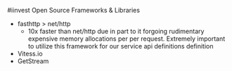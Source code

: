 #iinvest Open Source Frameworks & Libraries
- fasthttp > net/http
    - 10x faster than net/http due in part to it forgoing rudimentary expensive memory allocations per
    per request. Extremely important to utilize this framework for our service api definitions definition
- Vitess.io
- GetStream

